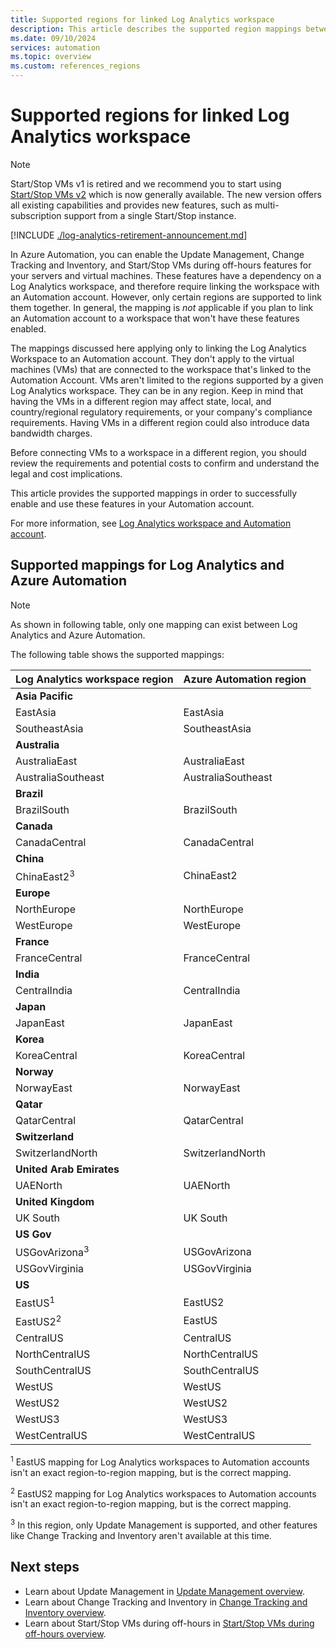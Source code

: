 ```yaml
---
title: Supported regions for linked Log Analytics workspace
description: This article describes the supported region mappings between an Automation account and a Log Analytics workspace as it relates to certain features of Azure Automation.
ms.date: 09/10/2024
services: automation
ms.topic: overview
ms.custom: references_regions
---
```


# Supported regions for linked Log Analytics workspace

> [!NOTE]
> Start/Stop VMs v1 is retired and we recommend you to start using [Start/Stop VMs v2](../../azure-functions/start-stop-vms/overview.md) which is now generally available. The new version offers all existing capabilities and provides new features, such as multi-subscription support from a single Start/Stop instance.

[!INCLUDE [./log-analytics-retirement-announcement.md](../includes/log-analytics-retirement-announcement.md)]

In Azure Automation, you can enable the Update Management, Change Tracking and Inventory, and Start/Stop VMs during off-hours features for your servers and virtual machines. These features have a dependency on a Log Analytics workspace, and therefore require linking the workspace with an Automation account. However, only certain regions are supported to link them together. In general, the mapping is *not* applicable if you plan to link an Automation account to a workspace that won't have these features enabled.

The mappings discussed here applying only to linking the Log Analytics Workspace to an Automation account. They don't apply to the virtual machines (VMs) that are connected to the workspace that's linked to the Automation Account. VMs aren't limited to the regions supported by a given Log Analytics workspace. They can be in any region. Keep in mind that having the VMs in a different region may affect state, local, and country/regional regulatory requirements, or your company's compliance requirements. Having VMs in a different region could also introduce data bandwidth charges.

Before connecting VMs to a workspace in a different region, you should review the requirements and potential costs to confirm and understand the legal and cost implications.

This article provides the supported mappings in order to successfully enable and use these features in your Automation account.

For more information, see [Log Analytics workspace and Automation account](/previous-versions/azure/azure-monitor/insights/solutions#log-analytics-workspace-and-automation-account).

## Supported mappings for Log Analytics and Azure Automation

> [!NOTE]
> As shown in following table, only one mapping can exist between Log Analytics and Azure Automation.

The following table shows the supported mappings:

|**Log Analytics workspace region**|**Azure Automation region**|
|---|---|
|**Asia Pacific**||
|EastAsia|EastAsia|
|SoutheastAsia|SoutheastAsia|
|**Australia**||
|AustraliaEast|AustraliaEast|
|AustraliaSoutheast|AustraliaSoutheast|
|**Brazil**||
|BrazilSouth|BrazilSouth|
|**Canada**||
|CanadaCentral|CanadaCentral|
|**China**||
|ChinaEast2<sup>3</sup>|ChinaEast2|
|**Europe**||
|NorthEurope|NorthEurope|
|WestEurope|WestEurope|
|**France**||
|FranceCentral|FranceCentral|
|**India**||
|CentralIndia|CentralIndia|
|**Japan**||
|JapanEast|JapanEast|
|**Korea**||
|KoreaCentral|KoreaCentral|
|**Norway**||
|NorwayEast|NorwayEast|
|**Qatar**||
|QatarCentral|QatarCentral|
|**Switzerland**||
|SwitzerlandNorth|SwitzerlandNorth|
|**United Arab Emirates**||
|UAENorth|UAENorth|
|**United Kingdom**
|UK South|UK South|
|**US Gov**||
|USGovArizona<sup>3</sup>|USGovArizona|
|USGovVirginia|USGovVirginia|
|**US**||
|EastUS<sup>1</sup>|EastUS2|
|EastUS2<sup>2</sup>|EastUS|
|CentralUS|CentralUS|
|NorthCentralUS|NorthCentralUS|
|SouthCentralUS|SouthCentralUS|
|WestUS|WestUS|
|WestUS2|WestUS2|
|WestUS3|WestUS3|
|WestCentralUS|WestCentralUS|

<sup>1</sup> EastUS mapping for Log Analytics workspaces to Automation accounts isn't an exact region-to-region mapping, but is the correct mapping.

<sup>2</sup> EastUS2 mapping for Log Analytics workspaces to Automation accounts isn't an exact region-to-region mapping, but is the correct mapping.

<sup>3</sup> In this region, only Update Management is supported, and other features like Change Tracking and Inventory aren't available at this time.


## Next steps

* Learn about Update Management in [Update Management overview](../update-management/overview.md).
* Learn about Change Tracking and Inventory in [Change Tracking and Inventory overview](../change-tracking/overview.md).
* Learn about Start/Stop VMs during off-hours in [Start/Stop VMs during off-hours overview](../automation-solution-vm-management.md).